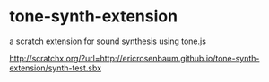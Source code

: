 # tone-synth-extension
a scratch extension for sound synthesis using tone.js

http://scratchx.org/?url=http://ericrosenbaum.github.io/tone-synth-extension/synth-test.sbx